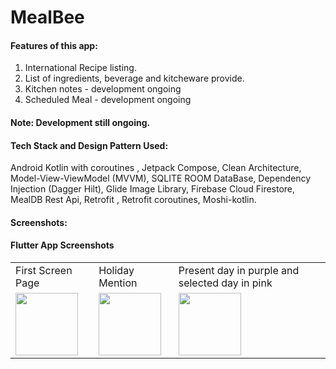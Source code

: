 # MealBee


#### Features of this app:
1. International Recipe listing.
2. List of ingredients, beverage and kitcheware provide.
3. Kitchen notes - development ongoing
4. Scheduled Meal - development ongoing


#### Note: Development still ongoing.


#### Tech Stack and Design Pattern Used:
 
 Android Kotlin with coroutines , Jetpack Compose, Clean Architecture, Model-View-ViewModel (MVVM), SQLITE ROOM DataBase, Dependency Injection (Dagger Hilt), 
 Glide Image Library, Firebase Cloud Firestore, MealDB Rest Api, Retrofit , Retrofit coroutines, Moshi-kotlin.
 

#### Screenshots:
 

#### Flutter App Screenshots

<table>
  <tr>
    <td>First Screen Page</td>
     <td>Holiday Mention</td>
     <td>Present day in purple and selected day in pink</td>
  </tr>
  <tr>
    <td><img src="https://user-images.githubusercontent.com/105339727/172060711-1ca8e15d-b2bb-4c18-a546-f5419247ca75.jpg" width="100" height="100" width=270 height=480 ></td>
     <td><img src="https://user-images.githubusercontent.com/105339727/172060711-1ca8e15d-b2bb-4c18-a546-f5419247ca75.jpg" width="100" height="100" width=270 height=480 ></td>
    <td><img src="https://user-images.githubusercontent.com/105339727/172060711-1ca8e15d-b2bb-4c18-a546-f5419247ca75.jpg" width="100" height="100" width=270 height=480 ></td>
  </tr>
 </table>



